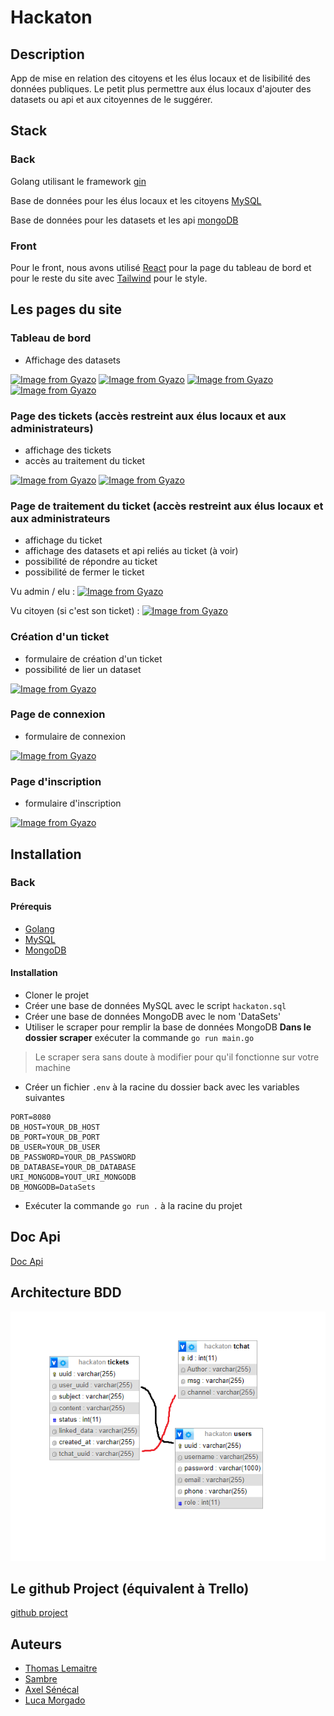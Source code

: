 # Hackaton

## Description

App de mise en relation des citoyens et les élus locaux et de lisibilité des données publiques.
Le petit plus permettre aux élus locaux d'ajouter des datasets ou api et aux citoyennes de le suggérer.

## Stack

### Back 

Golang utilisant le framework [gin](https://www.gin-gonic.com)

Base de données pour les élus locaux et les citoyens [MySQL](https://www.mysql.com/fr/)

Base de données pour les datasets et les api [mongoDB](https://www.mongodb.com/fr)

### Front

Pour le front, nous avons utilisé [React](https://fr.reactjs.org) pour la page du tableau de bord
et pour le reste du site avec [Tailwind](https://tailwindcss.com) pour le style.

## Les pages du site

### Tableau de bord

- Affichage des datasets

[![Image from Gyazo](https://i.gyazo.com/deb43f336840e619dea99afd6f154ede.gif)](https://gyazo.com/deb43f336840e619dea99afd6f154ede)
[![Image from Gyazo](https://i.gyazo.com/3d82a10656f13cde6efbd1f917a5d5c1.gif)](https://gyazo.com/3d82a10656f13cde6efbd1f917a5d5c1)
[![Image from Gyazo](https://i.gyazo.com/addb29f2b3be2d60950398d4fd8552ce.gif)](https://gyazo.com/addb29f2b3be2d60950398d4fd8552ce)
[![Image from Gyazo](https://i.gyazo.com/0ac191bb5f91b70bc308071455c0f96c.gif)](https://gyazo.com/0ac191bb5f91b70bc308071455c0f96c)

### Page des tickets (accès restreint aux élus locaux et aux administrateurs)

- affichage des tickets
- accès au traitement du ticket

[![Image from Gyazo](https://i.gyazo.com/c0bb2976bfaf16fda13d58e13a2dc8ce.gif)](https://gyazo.com/c0bb2976bfaf16fda13d58e13a2dc8ce)
[![Image from Gyazo](https://i.gyazo.com/54d6d09a5621afe8d9f896703ddc84f2.gif)](https://gyazo.com/54d6d09a5621afe8d9f896703ddc84f2)

### Page de traitement du ticket (accès restreint aux élus locaux et aux administrateurs

- affichage du ticket
- affichage des datasets et api reliés au ticket (à voir)
- possibilité de répondre au ticket
- possibilité de fermer le ticket

Vu admin / elu :
[![Image from Gyazo](https://i.gyazo.com/39f0cf0bfcc33203cc2044a9652715b6.gif)](https://gyazo.com/39f0cf0bfcc33203cc2044a9652715b6)

Vu citoyen (si c'est son ticket) :
[![Image from Gyazo](https://i.gyazo.com/231cccfcd7772ce984c52d5c4842b58f.gif)](https://gyazo.com/231cccfcd7772ce984c52d5c4842b58f)

### Création d'un ticket

- formulaire de création d'un ticket
- possibilité de lier un dataset

[![Image from Gyazo](https://i.gyazo.com/64d72503ae768835d3bf2081d99b9482.gif)](https://gyazo.com/64d72503ae768835d3bf2081d99b9482)


### Page de connexion

- formulaire de connexion

[![Image from Gyazo](https://i.gyazo.com/98df06818fba2b5eef7ab10f4a80751e.gif)](https://gyazo.com/98df06818fba2b5eef7ab10f4a80751e)

### Page d'inscription

- formulaire d'inscription

[![Image from Gyazo](https://i.gyazo.com/2e780092b70899ccd6762751cb2635e9.gif)](https://gyazo.com/2e780092b70899ccd6762751cb2635e9)


## Installation

### Back

#### Prérequis

- [Golang](https://golang.org/doc/install)
- [MySQL](https://dev.mysql.com/doc/mysql-installation-excerpt/5.7/en/)
- [MongoDB](https://docs.mongodb.com/manual/installation/)

#### Installation

- Cloner le projet
- Créer une base de données MySQL avec le script `hackaton.sql`
- Créer une base de données MongoDB avec le nom 'DataSets'
- Utiliser le scraper pour remplir la base de données MongoDB **Dans le dossier scraper** exécuter la commande `go run main.go`
> Le scraper sera sans doute à modifier pour qu'il fonctionne sur votre machine
- Créer un fichier `.env` à la racine du dossier back avec les variables suivantes
```
PORT=8080
DB_HOST=YOUR_DB_HOST
DB_PORT=YOUR_DB_PORT
DB_USER=YOUR_DB_USER
DB_PASSWORD=YOUR_DB_PASSWORD
DB_DATABASE=YOUR_DB_DATABASE
URI_MONGODB=YOUT_URI_MONGODB
DB_MONGODB=DataSets
```
- Exécuter la commande `go run .` à la racine du projet


## Doc Api

[Doc Api](./DocApi.md)

## Architecture BDD

![Architecture BDD](./img/image.png)

## Le github Project (équivalent à Trello)

[github project](https://github.com/users/tot0p/projects/5/views/2)

## Auteurs

- [Thomas Lemaitre](https://www.github.com/tot0p)
- [Sambre](https://www.github.com/sambreVan)
- [Axel Sénécal](https://www.github.com/axou89)
- [Luca Morgado](https://www.github.com/mkarten)